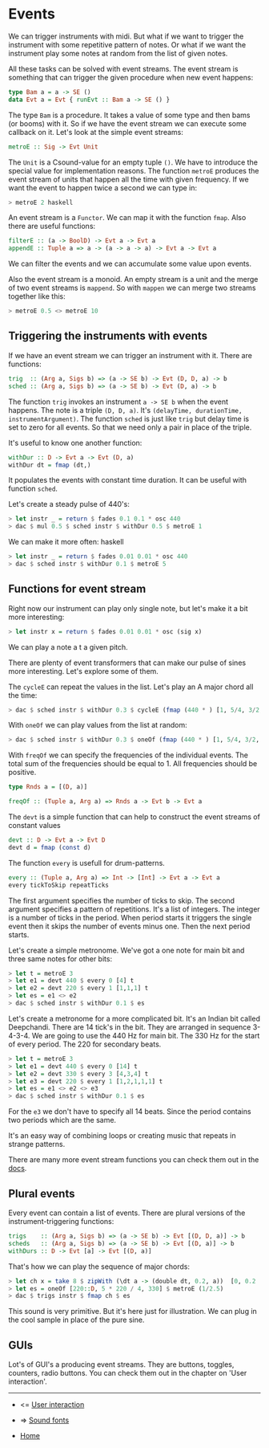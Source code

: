 Events
================================

We can trigger instruments with midi. But what
if we want to trigger the instrument with some repetitive
pattern of notes. Or what if we want the instrument
play some notes at random from the list of given notes.

All these tasks can be solved with event streams.
The event stream is something that can trigger the 
given procedure when new event happens:

~~~haskell
type Bam a = a -> SE ()
data Evt a = Evt { runEvt :: Bam a -> SE () }
~~~

The type `Bam` is a procedure. It takes a value of some type and 
then bams (or booms) with it. So if we have the event stream
we can execute some callback on it. Let's look at the simple event
streams:

~~~haskell
metroE :: Sig -> Evt Unit
~~~

The `Unit` is a Csound-value for an empty tuple `()`. 
We have to introduce the special value for implementation reasons.
The function `metroE`  produces the event stream of units
that happen all the time with given frequency. If we want the 
event to happen twice a second we can type in:

~~~haskell
> metroE 2 haskell
~~~


An event stream is a `Functor`. We can map it with the function `fmap`.
Also there are useful functions:

~~~haskell
filterE :: (a -> BoolD) -> Evt a -> Evt a
appendE :: Tuple a => a -> (a -> a -> a) -> Evt a -> Evt a
~~~

We can filter the events and we can accumulate some value upon events.

Also the event stream is a monoid. An empty stream is a unit and
the merge of two event streams is `mappend`. So with `mappen` we
can merge two streams together like this:

~~~haskell
> metroE 0.5 <> metroE 10
~~~


Triggering the instruments with events
-------------------------------------------------------------

If we have an event stream we can trigger an instrument with it.
There are functions:

~~~haskell
trig  :: (Arg a, Sigs b) => (a -> SE b) -> Evt (D, D, a) -> b
sched :: (Arg a, Sigs b) => (a -> SE b) -> Evt (D, a) -> b
~~~
The function `trig` invokes an instrument `a -> SE b` when 
the event happens. The note is a triple `(D, D, a)`. It's
`(delayTime, durationTime, instrumentArgument)`. The function 
`sched` is just like `trig` but delay time is set to zero
for all events. So that we need only a pair in place of the triple.

It's useful to know one another function:

~~~haskell
withDur :: D -> Evt a -> Evt (D, a)
withDur dt = fmap (dt,)
~~~

It populates the events with constant time duration.
It can be useful with function `sched`.

Let's create a steady pulse of 440's:

~~~haskell
> let instr _ = return $ fades 0.1 0.1 * osc 440
> dac $ mul 0.5 $ sched instr $ withDur 0.5 $ metroE 1
~~~

We can make it more often:
haskell
~~~haskell
> let instr _ = return $ fades 0.01 0.01 * osc 440
> dac $ sched instr $ withDur 0.1 $ metroE 5
~~~

Functions for event stream
--------------------------------------------------------

Right now our instrument can play only single note,
but let's make it a bit more interesting:

~~~haskell
> let instr x = return $ fades 0.01 0.01 * osc (sig x)
~~~

We can play a  note a t a given pitch.

There are plenty of event transformers that can make 
our pulse of sines more interesting. Let's explore
some of them.

The `cycleE` can repeat the values in the list.
Let's play an A major chord all the time:

~~~haskell
> dac $ sched instr $ withDur 0.3 $ cycleE (fmap (440 * ) [1, 5/4, 3/2, 2]) $ metroE 2
~~~

With `oneOf` we can play values from the list at random:

~~~haskell
> dac $ sched instr $ withDur 0.3 $ oneOf (fmap (440 * ) [1, 5/4, 3/2, 2]) $ metroE 2
~~~

With `freqOf` we can specify the frequencies of the individual events.
The total sum of the frequencies should be equal to 1. All frequencies
should be positive.

~~~haskell
type Rnds a = [(D, a)]

freqOf :: (Tuple a, Arg a) => Rnds a -> Evt b -> Evt a
~~~

The `devt` is a simple function that can help to construct
the event streams of constant values
 
~~~haskell 
devt :: D -> Evt a -> Evt D
devt d = fmap (const d)
~~~

The function `every` is usefull for drum-patterns.

~~~haskell
every :: (Tuple a, Arg a) => Int -> [Int] -> Evt a -> Evt a
every tickToSkip repeatTicks
~~~

The first argument specifies the number of ticks to skip.
The second argument specifies a pattern of repetitions.
It's a list of integers. The integer is a number of ticks
in the period. When period starts it triggers the single event
then it skips the number of events minus one. Then the next period starts.

Let's create a simple metronome. We've got a one note for main bit
and three same notes for other bits:

~~~haskell
> let t = metroE 3
> let e1 = devt 440 $ every 0 [4] t
> let e2 = devt 220 $ every 1 [1,1,1] t
> let es = e1 <> e2
> dac $ sched instr $ withDur 0.1 $ es
~~~

Let's create a metronome for a more complicated bit.
It's an Indian bit called Deepchandi. There are 14 tick's
in the bit. They are arranged in sequence 3-4-3-4. 
We are going to use the 440 Hz for main bit. The 330 Hz for
the start of every period. The 220 for secondary beats.

~~~haskell
> let t = metroE 3
> let e1 = devt 440 $ every 0 [14] t
> let e2 = devt 330 $ every 3 [4,3,4] t
> let e3 = devt 220 $ every 1 [1,2,1,1,1] t
> let es = e1 <> e2 <> e3
> dac $ sched instr $ withDur 0.1 $ es
~~~

For the `e3` we don't have to specify all 14 beats. Since
the period contains two periods which are the same.

It's an easy way of combining loops or creating music
that repeats in strange patterns.


There are many more event stream functions you can 
check them out in the 
[docs](http://hackage.haskell.org/package/csound-expression-3.3.2/docs/Csound-Control-Evt.html).


Plural events
----------------------------------------

Every event can contain a list of events. There are
plural versions of the instrument-triggering functions:

~~~haskell
trigs    :: (Arg a, Sigs b) => (a -> SE b) -> Evt [(D, D, a)] -> b
scheds   :: (Arg a, Sigs b) => (a -> SE b) -> Evt [(D, a)] -> b
withDurs :: D -> Evt [a] -> Evt [(D, a)]
~~~

That's how we can play the sequence of major chords:

~~~haskell
> let ch x = take 8 $ zipWith (\dt a -> (double dt, 0.2, a))  [0, 0.2 ..]  $ fmap (x * ) (cycle [1, 5/4, 3/2, 5/4])
> let es = oneOf [220::D, 5 * 220 / 4, 330] $ metroE (1/2.5)
> dac $ trigs instr $ fmap ch $ es
~~~

This sound is very primitive. But it's here just for illustration.
We can plug in the cool sample in place of the pure sine.


GUIs
-------------------------------------------

Lot's of GUI's a producing event streams. They are buttons, toggles, counters, radio buttons.
You can check them out in the chapter on 'User interaction'.


----------------------------------------------------

* <= [User interaction](https://github.com/anton-k/csound-expression/blob/master/tutorial/chapters/UserInteractionTutorial.md)

* => [Sound fonts](https://github.com/anton-k/csound-expression/blob/master/tutorial/chapters/SoundFontsTutorial.md)

* [Home](https://github.com/anton-k/csound-expression/blob/master/tutorial/Index.md)
